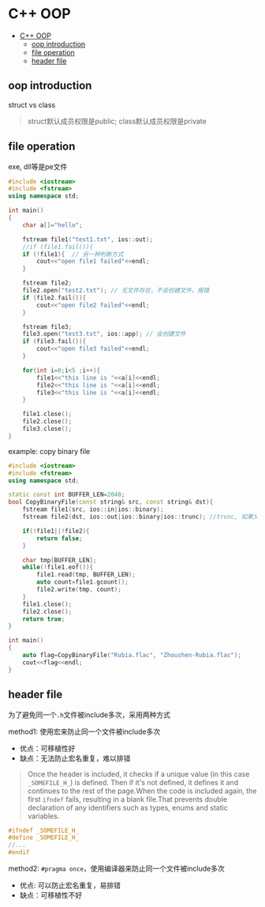 # C++ OOP

- [C++ OOP](#c-oop)
  - [oop introduction](#oop-introduction)
  - [file operation](#file-operation)
  - [header file](#header-file)

## oop introduction

struct vs class
> struct默认成员权限是public; class默认成员权限是private

## file operation

exe, dll等是pe文件

```cpp
#include <iostream>
#include <fstream>
using namespace std;

int main()
{
    char a[]="hello";

    fstream file1("test1.txt", ios::out);
    //if (file1.fail()){
    if (!file1){  // 另一种判断方式
        cout<<"open file1 failed"<<endl;
    }

    fstream file2;
    file2.open("test2.txt"); // 无文件存在，不会创建文件，报错
    if (file2.fail()){
        cout<<"open file2 failed"<<endl;
    }

    fstream file3;
    file3.open("test3.txt", ios::app); // 会创建文件
    if (file3.fail()){
        cout<<"open file3 failed"<<endl;
    }

    for(int i=0;i<5 ;i++){
        file1<<"this line is "<<a[i]<<endl;
        file2<<"this line is "<<a[i]<<endl;
        file3<<"this line is "<<a[i]<<endl;
    }

    file1.close();
    file2.close();
    file3.close();
}
```

example: copy binary file

```cpp
#include <iostream>
#include <fstream>
using namespace std;

static const int BUFFER_LEN=2048;
bool CopyBinaryFile(const string& src, const string& dst){
    fstream file1(src, ios::in|ios::binary);
    fstream file2(dst, ios::out|ios::binary|ios::trunc); //trunc, 如果文件存在，清楚文件内容

    if(!file1||!file2){
        return false;
    }

    char tmp[BUFFER_LEN];
    while(!file1.eof()){
        file1.read(tmp, BUFFER_LEN);
        auto count=file1.gcount();
        file2.write(tmp, count);
    }
    file1.close();
    file2.close();
    return true;
}

int main()
{
    auto flag=CopyBinaryFile("Rubia.flac", "Zhoushen-Rubia.flac");
    cout<<flag<<endl;
}
```

## header file

为了避免同一个`.h`文件被include多次，采用两种方式

method1: 使用宏来防止同一个文件被include多次
- 优点：可移植性好
- 缺点：无法防止宏名重复，难以排错

> Once the header is included, it checks if a unique value (in this case `_SOMEFILE_H_`) is defined. Then if it's not defined, it defines it and continues to the rest of the page.When the code is included again, the first `ifndef` fails, resulting in a blank file.That prevents double declaration of any identifiers such as types, enums and static variables.

```cpp
#ifndef _SOMEFILE_H_
#define _SOMEFILE_H_
//...
#endif
```

method2: `#pragma once`，使用编译器来防止同一个文件被include多次
- 优点: 可以防止宏名重复，易排错
- 缺点：可移植性不好